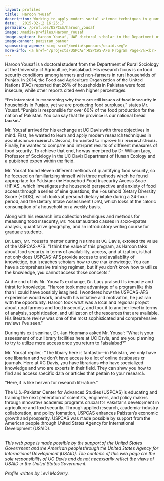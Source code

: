 ```yaml
---
layout: profiles
title:  Haroon Yousaf
description: Working to apply modern social science techniques to quantify food insecurity in rural Pakistan. 
date:   2015-02-12 16:25:17
permalink: /profiles/USPCAS/haroon_yousaf
image: /media/profiles/Haroon_Yousaf
image-caption: Haroon Yousaf, UAF doctoral scholar in the Department of Rural Sociology.
image-banner: pakistan_banner
sponsoring-agency: <img src="/media/sponsors/usaid.svg">
more-info: <a href="/projects/USPCAS">USPCAS-AFS Program Page</a><br>
---
```

Haroon Yousaf is a doctoral student from the Department of Rural Sociology at the University of Agriculture, Faisalabad. His research focus is on food security conditions among farmers and non-farmers in rural households of Punjab. In 2014, the Food and Agriculture Organization of the United Nations (FAO) reported that 26% of households in Pakistan were food insecure, while other reports cited even higher percentages. <br>

“I’m interested in researching why there are still issues of food insecurity in households in Punjab, yet we are producing food surpluses,” states Mr. Yousaf. “Punjab is responsible for over 60% of the food production for the nation of Pakistan. You can say that the province is our national bread basket.” <br>

Mr. Yousaf arrived for his exchange at UC Davis with three objectives in mind. First, he wanted to learn and apply modern research techniques in social science research. Second, he wanted to improve his research thesis. Finally, he wanted to compare and interpret results of different measures of food security. To achieve that end, he was mentored by Dr. William Lacy, Professor of Sociology in the UC Davis Department of Human Ecology and a published expert within the field. <br>

Mr. Yousaf found eleven different methods of quantifying food security, so he focused on familiarizing himself with three methods which he found appropriate for Pakistan: the Household Food Insecurity Access Scale (HFIAS), which investigates the household perspective and anxiety of food access through a series of nine questions; the Household Dietary Diversity Score (HDDS), which looks at personal dietary intake during a 24-hour period; and the Dietary Intake Assessment (DIA), which looks at the caloric consumption of a household on a weekly basis.  <br>

Along with his research into collection techniques and methods for measuring food insecurity, Mr. Yousaf audited classes in socio-spatial analysis, quantitative geography, and an introductory writing course for graduate students. <br>

Dr. Lacy, Mr. Yousaf’s mentor during his time at UC Davis, extolled the value of the USPCAS-AFS. “I think the value of this program, as Haroon talks about food security in terms of availability, access, and utilization, is that not only does USPCAS-AFS provide access to and availability of knowledge, but it teaches scholars how to use that knowledge. You can have a comprehensive training regimen, but if you don’t know how to utilize the knowledge, you cannot access those concepts.”  <br>

At the end of his Mr. Yousaf’s exchange, Dr. Lacy praised his tenacity and thirst for knowledge. “Haroon took more advantage of a program like this than I could have possibly imagined. I wondered how the USPCAS-AFS experience would work, and with his initiative and motivation, he just ran with the opportunity. Haroon took what was a local and regional project about rural farmers and food insecurity, and took it to another level in terms of analysis, sophistication, and utilization of the resources that are available. His literature review was one of the most sophisticated and comprehensive reviews I’ve seen.” <br>

During his exit seminar, Dr. Jan Hopmans asked Mr. Yousaf: “What is your assessment of our library facilities here at UC Davis, and are you planning to try to utilize more access once you return to Faisalabad?” <br>

Mr. Yousaf replied: “The library here is fantastic—in Pakistan, we only have one librarian and we don’t have access to a lot of online databases or journals. Here at UC Davis, you have librarians who have specialized knowledge and who are experts in their field. They can show you how to find and access specific data or articles that pertain to your research. <br>

“Here, it is like heaven for research literature.” <br>


The U.S.-Pakistan Center for Advanced Studies (USPCAS) is educating and training the next generation of scientists, engineers, and policy makers through innovative academic programs crucial for Pakistan’s development in agriculture and food security. Through applied research, academia-industry collaboration, and policy formation, USPCAS enhances Pakistan’s economic growth and prosperity. USPCAS was made possible by support from the American people through United States Agency for International Development (USAID). <br>
<br>

<i>This web page is made possible by the support of the United States Government and the American people through the United States Agency for International Development (USAID). The contents of this web page are the sole responsibility of UC Davis and do not necessarily reflect the views of USAID or the United States Government.</i><br>

<p><i>Profile written by Levi McGarry.</i></p>
